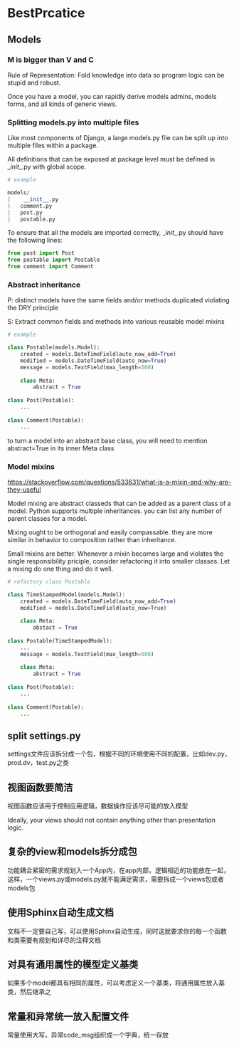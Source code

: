 # BestPrcatice


## Models

### M is bigger than V and C

Rule of Representation: Fold knowledge into data so program logic can be stupid and robust.

Once you have a model, you can rapidly derive models admins, models forms, and all kinds of generic views.



### Splitting models.py into multiple files

Like most components of Django, a large models.py file can be split up into multiple files within a package.

All definitions that can be exposed at package level must be defined in \__init__.py with global scope.

```python
# example

models/
|	 __init__.py
|	comment.py
|	post.py
|	postable.py
```

To ensure that all the models are imported correctly, \__init__.py should have the following lines:

```python
from post import Post
from postable import Postable
from comment import Comment
```



### Abstract inheritance

P: distinct models have the same fields and/or methods duplicated violating the DRY principle

S: Extract common fields and methods into various reusable model mixins

```python
# example

class Postable(models.Model):
    created = models.DateTimeField(auto_now_add=True)
    modified = models.DateTimeField(auto_now=True)
    message = models.TextField(max_length=500)
  	
    class Meta:
        abstract = True		
        
class Post(Postable):
    ...
    
class Comment(Postable):
    ...
```

to turn a model into an abstract base class, you will need to mention abstract=True in its inner Meta class



### Model mixins

https://stackoverflow.com/questions/533631/what-is-a-mixin-and-why-are-they-useful

Model mixing are abstract classeds that can be added as a parent class of a model. Python supports multiple inheritances. you can list any number of parent classes for a model.

Mixing ought to be orthogonal and easily compassable. they are more similar in behavior to composition rather than inheritance.

Small mixins are better. Whenever a mixin becomes large and violates the single responsibility priciple, consider refactoring it into smaller classes. Let a mixing do one thing and do it well.

```python
# refactory class Postable

class TimeStampedModel(models.Model):
    created = models.DateTimeField(auto_now_add=True)
    modified = models.DateTimeField(auto_now=True)
    
    class Meta:
        abstact = True
    
class Postable(TimeStampedModel):
    ...
    message = models.TextField(max_length=500)
  	
    class Meta:
        abstract = True		
        
class Post(Postable):
    ...
    
class Comment(Postable):
    ...
```







## split settings.py

settings文件应该拆分成一个包，根据不同的环境使用不同的配置，比如dev.py，prod.dv，test.py之类



## 视图函数要简洁

 视图函数应该用于控制应用逻辑，数据操作应该尽可能的放入模型

Ideally, your views should not contain anything other than presentation logic.



## 复杂的view和models拆分成包

功能耦合紧密的需求规划入一个App内，在app内部，逻辑相近的功能放在一起，这样，一个views.py或models.py就不能满足需求，需要拆成一个views包或者models包



## 使用Sphinx自动生成文档 

文档不一定要自己写，可以使用Sphinx自动生成，同时这就要求你的每一个函数和类需要有规划和详尽的注释文档



## 对具有通用属性的模型定义基类

如果多个model都具有相同的属性，可以考虑定义一个基类，将通用属性放入基类，然后继承之



## 常量和异常统一放入配置文件

常量使用大写，异常code_msg组织成一个字典，统一存放